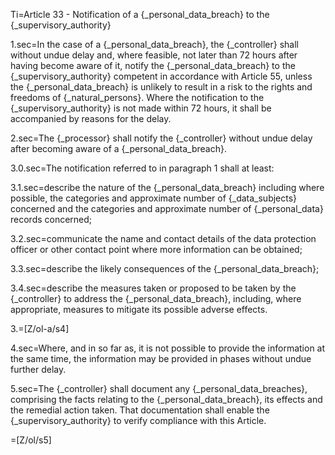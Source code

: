 Ti=Article 33 - Notification of a {_personal_data_breach} to the {_supervisory_authority}

1.sec=In the case of a {_personal_data_breach}, the {_controller} shall without undue delay and, where feasible, not later than 72 hours after having become aware of it, notify the {_personal_data_breach} to the {_supervisory_authority} competent in accordance with Article 55, unless the {_personal_data_breach} is unlikely to result in a risk to the rights and freedoms of {_natural_persons}. Where the notification to the {_supervisory_authority} is not made within 72 hours, it shall be accompanied by reasons for the delay.

2.sec=The {_processor} shall notify the {_controller} without undue delay after becoming aware of a {_personal_data_breach}.

3.0.sec=The notification referred to in paragraph 1 shall at least:

3.1.sec=describe the nature of the {_personal_data_breach} including where possible, the categories and approximate number of {_data_subjects} concerned and the categories and approximate number of {_personal_data} records concerned;

3.2.sec=communicate the name and contact details of the data protection officer or other contact point where more information can be obtained;

3.3.sec=describe the likely consequences of the {_personal_data_breach};

3.4.sec=describe the measures taken or proposed to be taken by the {_controller} to address the {_personal_data_breach}, including, where appropriate, measures to mitigate its possible adverse effects.

3.=[Z/ol-a/s4]

4.sec=Where, and in so far as, it is not possible to provide the information at the same time, the information may be provided in phases without undue further delay.

5.sec=The {_controller} shall document any {_personal_data_breaches}, comprising the facts relating to the {_personal_data_breach}, its effects and the remedial action taken. That documentation shall enable the {_supervisory_authority} to verify compliance with this Article.

=[Z/ol/s5]
